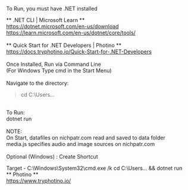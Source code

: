 To Run, you must have .NET installed

** .NET CLI | Microsoft Learn  ** <br>
https://dotnet.microsoft.com/en-us/download <br>
https://learn.microsoft.com/en-us/dotnet/core/tools/
<br>
<br>
** Quick Start for .NET Developers | Photino ** <br>
https://docs.tryphotino.io/Quick-Start-for-.NET-Developers
<br>
<br>
Once Installed, Run via Command Line<br>
(For Windows Type cmd in the Start Menu)<br>
<br>
Navigate to the directory:
>cd C:\Users\...
<br>
To Run:<br>
dotnet run 
<br>
<br>
NOTE:<br>
On Start, datafiles on nichpatr.com read and saved to data folder<br>
media.js specifies audio and image sources on nichpatr.com
<br>
<br>
Optional (Windows) : Create Shortcut<br>

Target - C:\Windows\System32\cmd.exe /k cd C:\Users\... && dotnet run
<br>
** Photino **<br>
https://www.tryphotino.io/
